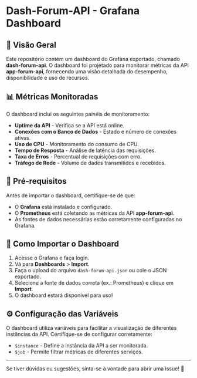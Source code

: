 # Dash-Forum-API - Grafana Dashboard

## 📌 Visão Geral
Este repositório contém um dashboard do Grafana exportado, chamado **dash-forum-api**. O dashboard foi projetado para monitorar métricas da API **app-forum-api**, fornecendo uma visão detalhada do desempenho, disponibilidade e uso de recursos.

## 📊 Métricas Monitoradas
O dashboard inclui os seguintes painéis de monitoramento:
- **Uptime da API** - Verifica se a API está online.
- **Conexões com o Banco de Dados** - Estado e número de conexões ativas.
- **Uso de CPU** - Monitoramento do consumo de CPU.
- **Tempo de Resposta** - Análise de latência das requisições.
- **Taxa de Erros** - Percentual de requisições com erro.
- **Tráfego de Rede** - Volume de dados transmitidos e recebidos.

## 🔧 Pré-requisitos
Antes de importar o dashboard, certifique-se de que:
- O **Grafana** está instalado e configurado.
- O **Prometheus** está coletando as métricas da API **app-forum-api**.
- As fontes de dados necessárias estão corretamente configuradas no Grafana.

## 🚀 Como Importar o Dashboard
1. Acesse o Grafana e faça login.
2. Vá para **Dashboards** > **Import**.
3. Faça o upload do arquivo `dash-forum-api.json` ou cole o JSON exportado.
4. Selecione a fonte de dados correta (ex.: Prometheus) e clique em **Import**.
5. O dashboard estará disponível para uso!

## ⚙️ Configuração das Variáveis
O dashboard utiliza variáveis para facilitar a visualização de diferentes instâncias da API. Certifique-se de configurar corretamente:
- `$instance` - Define a instância da API a ser monitorada.
- `$job` - Permite filtrar métricas de diferentes serviços.

---

Se tiver dúvidas ou sugestões, sinta-se à vontade para abrir uma issue! 🚀

